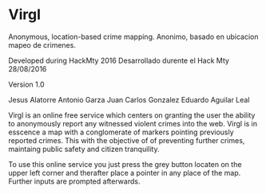 # Virgl
Anonymous, location-based crime mapping.
Anonimo, basado en ubicacion mapeo de crimenes.

Developed during HackMty 2016
Desarrollado durente el Hack Mty
28/08/2016

Version 1.0

Jesus Alatorre
Antonio Garza
Juan Carlos Gonzalez
Eduardo Aguilar Leal


Virgl is an online free service which centers on granting the user the ability to anonymously report any witnessed violent crimes into the web. Virgl is in esscence a map with a conglomerate of markers pointing previously reported crimes. This with the objective of of preventing further crimes, maintaing public safety and citizen tranquility.

To use this online service you just press the grey button locaten on the upper left corner and therafter place a pointer in any place of the map. Further inputs are prompted afterwards.
